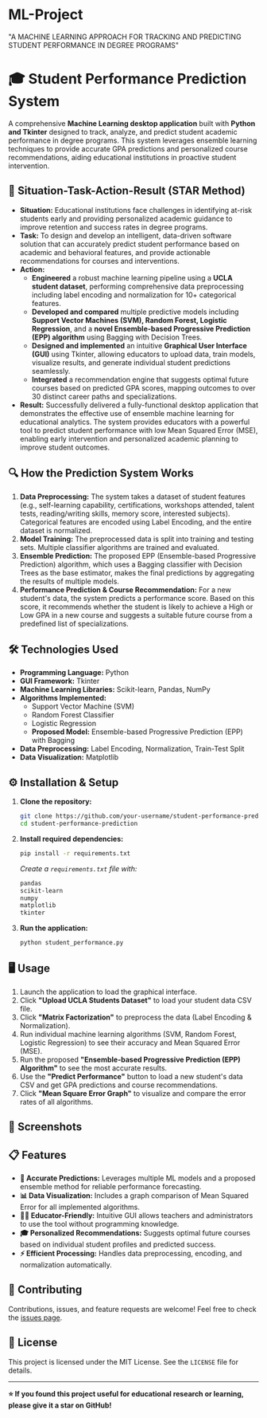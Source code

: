 # ML-Project
"A MACHINE LEARNING APPROACH FOR TRACKING AND PREDICTING STUDENT PERFORMANCE IN DEGREE PROGRAMS"

# 🎓 Student Performance Prediction System
A comprehensive **Machine Learning desktop application** built with **Python and Tkinter** designed to track, analyze, and predict student academic performance in degree programs. This system leverages ensemble learning techniques to provide accurate GPA predictions and personalized course recommendations, aiding educational institutions in proactive student intervention.

## 📖 Situation-Task-Action-Result (STAR Method)

*   **Situation:** Educational institutions face challenges in identifying at-risk students early and providing personalized academic guidance to improve retention and success rates in degree programs.
*   **Task:** To design and develop an intelligent, data-driven software solution that can accurately predict student performance based on academic and behavioral features, and provide actionable recommendations for courses and interventions.
*   **Action:** 
    *   **Engineered** a robust machine learning pipeline using a **UCLA student dataset**, performing comprehensive data preprocessing including label encoding and normalization for 10+ categorical features.
    *   **Developed and compared** multiple predictive models including **Support Vector Machines (SVM), Random Forest, Logistic Regression**, and a **novel Ensemble-based Progressive Prediction (EPP) algorithm** using Bagging with Decision Trees.
    *   **Designed and implemented** an intuitive **Graphical User Interface (GUI)** using Tkinter, allowing educators to upload data, train models, visualize results, and generate individual student predictions seamlessly.
    *   **Integrated** a recommendation engine that suggests optimal future courses based on predicted GPA scores, mapping outcomes to over 30 distinct career paths and specializations.
*   **Result:** Successfully delivered a fully-functional desktop application that demonstrates the effective use of ensemble machine learning for educational analytics. The system provides educators with a powerful tool to predict student performance with low Mean Squared Error (MSE), enabling early intervention and personalized academic planning to improve student outcomes.

## 🔍 How the Prediction System Works

1.  **Data Preprocessing:** The system takes a dataset of student features (e.g., self-learning capability, certifications, workshops attended, talent tests, reading/writing skills, memory score, interested subjects). Categorical features are encoded using Label Encoding, and the entire dataset is normalized.
2.  **Model Training:** The preprocessed data is split into training and testing sets. Multiple classifier algorithms are trained and evaluated.
3.  **Ensemble Prediction:** The proposed EPP (Ensemble-based Progressive Prediction) algorithm, which uses a Bagging classifier with Decision Trees as the base estimator, makes the final predictions by aggregating the results of multiple models.
4.  **Performance Prediction & Course Recommendation:** For a new student's data, the system predicts a performance score. Based on this score, it recommends whether the student is likely to achieve a High or Low GPA in a new course and suggests a suitable future course from a predefined list of specializations.

## 🛠️ Technologies Used

*   **Programming Language:** Python
*   **GUI Framework:** Tkinter
*   **Machine Learning Libraries:** Scikit-learn, Pandas, NumPy
*   **Algorithms Implemented:** 
    *   Support Vector Machine (SVM)
    *   Random Forest Classifier
    *   Logistic Regression
    *   **Proposed Model:** Ensemble-based Progressive Prediction (EPP) with Bagging
*   **Data Preprocessing:** Label Encoding, Normalization, Train-Test Split
*   **Data Visualization:** Matplotlib

## ⚙️ Installation & Setup

1.  **Clone the repository:**
    ```bash
    git clone https://github.com/your-username/student-performance-prediction.git
    cd student-performance-prediction
    ```

2.  **Install required dependencies:**
    ```bash
    pip install -r requirements.txt
    ```
    *Create a `requirements.txt` file with:*
    ```txt
    pandas
    scikit-learn
    numpy
    matplotlib
    tkinter
    ```

3.  **Run the application:**
    ```bash
    python student_performance.py
    ```

## 🖥️ Usage

1.  Launch the application to load the graphical interface.
2.  Click **"Upload UCLA Students Dataset"** to load your student data CSV file.
3.  Click **"Matrix Factorization"** to preprocess the data (Label Encoding & Normalization).
4.  Run individual machine learning algorithms (SVM, Random Forest, Logistic Regression) to see their accuracy and Mean Squared Error (MSE).
5.  Run the proposed **"Ensemble-based Progressive Prediction (EPP) Algorithm"** to see the most accurate results.
6.  Use the **"Predict Performance"** button to load a new student's data CSV and get GPA predictions and course recommendations.
7.  Click **"Mean Square Error Graph"** to visualize and compare the error rates of all algorithms.

## 📸 Screenshots

## 📋 Features

*   **🎯 Accurate Predictions:** Leverages multiple ML models and a proposed ensemble method for reliable performance forecasting.
*   **📊 Data Visualization:** Includes a graph comparison of Mean Squared Error for all implemented algorithms.
*   **👩‍🏫 Educator-Friendly:** Intuitive GUI allows teachers and administrators to use the tool without programming knowledge.
*   **🎓 Personalized Recommendations:** Suggests optimal future courses based on individual student profiles and predicted success.
*   **⚡ Efficient Processing:** Handles data preprocessing, encoding, and normalization automatically.

## 🤝 Contributing

Contributions, issues, and feature requests are welcome! Feel free to check the [issues page](https://github.com/your-username/student-performance-prediction/issues).

## 📜 License

This project is licensed under the MIT License. See the `LICENSE` file for details.

---

**⭐ If you found this project useful for educational research or learning, please give it a star on GitHub!**

